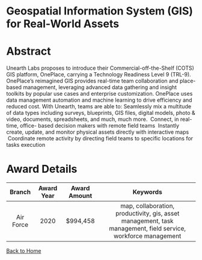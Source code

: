 
Geospatial Information System (GIS) for Real-World Assets
=========================================================

# Abstract


Unearth Labs proposes to introduce their Commercial-off-the-Shelf (COTS) GIS platform, OnePlace, carrying a Technology Readiness Level 9 (TRL-9). OnePlace’s reimagined GIS provides real-time team collaboration and place-based management, leveraging advanced data gathering and insight toolkits by popular use cases and enterprise customization. OnePlace uses data management automation and machine learning to drive efficiency and reduced cost. With Unearth, teams are able to: Seamlessly mix a multitude of data types including surveys, blueprints, GIS files, digital models, photo & video, documents, spreadsheets, and much, much more.  Connect, in real-time, office- based decision makers with remote field teams  Instantly create, update, and monitor physical assets directly with interactive maps  Coordinate remote activity by directing field teams to specific locations for tasks execution  

# Award Details

|Branch|Award Year|Award Amount|Keywords|
| :---: | :---: | :---: | :---: |
|Air Force|2020|$994,458|map, collaboration, productivity, gis, asset management, task management, field service, workforce management|
  
  


[Back to Home](https://github.com/chrischow/dod_sbir_awards/Reports/DJ/#1675)